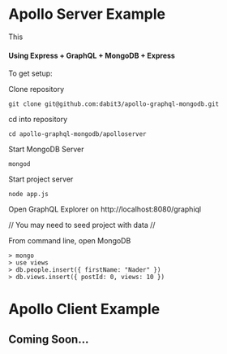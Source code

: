 # Apollo Server Example

This

#### Using Express + GraphQL + MongoDB + Express

To get setup:

Clone repository

`git clone git@github.com:dabit3/apollo-graphql-mongodb.git`

cd into repository

`cd apollo-graphql-mongodb/apolloserver`

Start MongoDB Server

`mongod`

Start project server

`node app.js`

Open GraphQL Explorer on http://localhost:8080/graphiql

// You may need to seed project with data //

From command line, open MongoDB

```
> mongo
> use views
> db.people.insert({ firstName: "Nader" })
> db.views.insert({ postId: 0, views: 10 })
```

# Apollo Client Example

## Coming Soon...